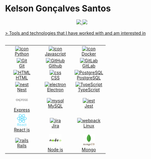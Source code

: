 # Kelson Gonçalves Santos

<div align="center">
  <a href="https://github.com/kelson-gs">
  <img height="190em" src="https://github-readme-stats.vercel.app/api?username=kelson-gs&show_icons=true&theme=dracula&include_all_commits=true&count_private=true"/>
  <img height="190em" src="https://github-readme-stats.vercel.app/api/top-langs/?username=kelson-gs&layout=compact&langs_count=7&theme=dracula" />
</div>
  
<br>
> Tools and technologies that I have worked with and am interested in
<br>
<br>

<table align="center">
  <tr>
    <td align="center" width="96">
      <a href="#macropower-tech">
        <img src="https://techstack-generator.vercel.app/python-icon.svg" alt="icon" width="65" height="65" />
      </a>
      <br>Python
    </td>
    <td align="center" width="96">
        <img src="https://techstack-generator.vercel.app/js-icon.svg" alt="icon" width="65" height="65" />
      <br>Javascript
    </td>
    <td align="center" width="96">
        <img src="https://techstack-generator.vercel.app/docker-icon.svg" alt="icon" width="65" height="65" />
      <br>Docker
    </td>
  </tr>

  <tr>
    <td align="center" width="96">
        <a href="#git" >
          <img src="https://upload.wikimedia.org/wikipedia/commons/thumb/3/3f/Git_icon.svg/1200px-Git_icon.svg.png" width="48" height="48" alt="Git" />
        </a>
      <br>Git
    </td>
      <td align="center" width="96">
          <img src="https://user-images.githubusercontent.com/25181517/192108374-8da61ba1-99ec-41d7-80b8-fb2f7c0a4948.png" width="48" height="48" alt="GitHub" />
        <br>Github
      </td>
      <td align="center"  width="96">
          <img src="https://user-images.githubusercontent.com/25181517/192108376-c675d39b-90f6-4073-bde6-5a9291644657.png" width="48" height="48" alt="GitLab" />
        <br>GitLab
      </td>
  </tr>

  <tr>
      <td align="center"  width="96">
          <img src="https://skillicons.dev/icons?i=html" width="48" height="48" alt="HTML" />
        <br>HTML
      </td>
      <td align="center" width="96">
          <img src="https://skillicons.dev/icons?i=css" width="48" height="48" alt="css" />
        <br>CSS
      </td>
      <td align="center" width="96">
          <img src="https://skillicons.dev/icons?i=postgres" width="48" height="48" alt="PostgreSQL" />
        <br>PostgreSQL
      </td>
  </tr>

  <tr> 
      <td align="center" width="96">
          <img src="https://cdn.jsdelivr.net/gh/devicons/devicon/icons/nestjs/nestjs-plain.svg" width="48" height="48" alt="nest" />
        <br>Nest
      </td>
      <td align="center" width="96">
          <a href="https://www.electronjs.org" target="_blank"> <img src="https://cdn.jsdelivr.net/gh/devicons/devicon/icons/electron/electron-original.svg" width="48" height="48" alt="electron" /> </a>
          <br>Electron
      </td>
    <td align="center" width="96">
      <a href="#ts">
        <img src="https://upload.wikimedia.org/wikipedia/commons/thumb/4/4c/Typescript_logo_2020.svg/1200px-Typescript_logo_2020.svg.png" width="48" height="48" alt="TypeScript" />
      </a>
      <br>TypeScript
    </td>
  </tr>

  <tr>
    <td align="center" width="96">
      <a href="https://expressjs.com" target="_blank"> <img src="https://raw.githubusercontent.com/devicons/devicon/master/icons/express/express-original-wordmark.svg" alt="express" width="40" height="40"/> </a>
      <br>Express
    </td>
    <td align="center" width="96">
        <img src="https://skillicons.dev/icons?i=mysql" width="48" height="48" alt="mysql" />
      <br>MySQL
    </td>
    <td align="center" width="96">
      <a href="#digitalocean">
        <img src="https://cdn.jsdelivr.net/gh/devicons/devicon/icons/jest/jest-plain.svg" width="48" height="48" alt="jest" />
      </a>
      <br>Jest
    </td>
  </tr>

  <tr>
    <td align="center"  width="96">
      <a href="https://reactjs.org/" target="_blank"> <img src="https://raw.githubusercontent.com/devicons/devicon/master/icons/react/react-original-wordmark.svg" alt="react" width="40" height="40"/> </a> 
      <br>React js
    </td>
    <td align="center" width="96">
      <a href="https://www.postgresql.org" target="_blank"> <img src="https://cdn.jsdelivr.net/gh/devicons/devicon/icons/jira/jira-original.svg" alt="jira" width="40" height="40"/> </a> 
      <br>Jira
    </td>
      <td align="center" width="96">
      <a href="#" target="_blank"> <img src="https://cdn.jsdelivr.net/gh/devicons/devicon/icons/linux/linux-original.svg" alt="webpack" width="40" height="40"/> </a> 
      <br>Linux
      </td>
  </tr>

  <tr>
      <td align="center" width="96">
        <a href="#" target="_blank"> <img src="https://cdn.jsdelivr.net/gh/devicons/devicon/icons/rails/rails-plain.svg" alt="rails" width="40" height="40"/> </a>
      <br>Rails
      </td>
      <td align="center"  width="96">
     <a href="https://nodejs.org" target="_blank"> <img src="https://raw.githubusercontent.com/devicons/devicon/master/icons/nodejs/nodejs-original-wordmark.svg" alt="nodejs" width="40" height="40"/> </a>
      <br>Node js
      </td>
    <td align="center" width="96">
      <a href="https://www.mongodb.com/" target="_blank"> <img src="https://raw.githubusercontent.com/devicons/devicon/master/icons/mongodb/mongodb-original-wordmark.svg" alt="mongodb" width="40" height="40"/> </a>
      <br>Mongo
    </td>
  </tr>
</table>
